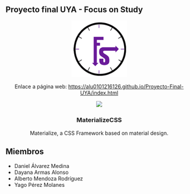## Proyecto final UYA - Focus on Study</h1>

<p align="center">
  <a href="http://materializecss.com/">
    <img src="images/logo.png" width="150" style="max-width:100%;">
  </a>
</p>

<p align="center">
  Enlace a página web: <a href="https://alu0101216126.github.io/Proyecto-Final-UYA/index.html">https://alu0101216126.github.io/Proyecto-Final-UYA/index.html</a>
</p>

<p align="center">
  <a href="http://materializecss.com/">
    <img src="http://materializecss.com/res/materialize.svg" style="max-width:100%;">
  </a>
</p>

<h3 align="center">MaterializeCSS</h3>
<p align="center">
  Materialize, a CSS Framework based on material design.
</p>

## Miembros

<ul>
  <li>Daniel Álvarez Medina</li>
  <li>Dayana Armas Alonso</li>
  <li>Alberto Mendoza Rodríguez</li>
  <li>Yago Pérez Molanes</li>
</ul>